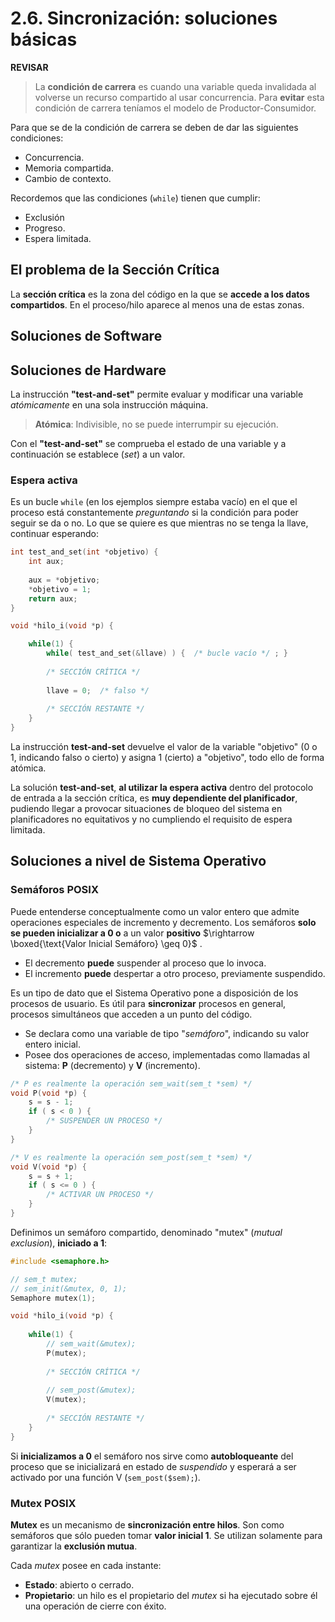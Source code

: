# 2.6. Sincronización: soluciones básicas

**REVISAR**

>La **condición de carrera** es cuando una variable queda invalidada al volverse un recurso compartido al usar concurrencia. Para **evitar** esta condición de carrera teníamos el modelo de Productor-Consumidor.

Para que se de la condición de carrera se deben de dar las siguientes condiciones:

* Concurrencia.
* Memoria compartida.
* Cambio de contexto.

Recordemos que las condiciones (`while`) tienen que cumplir:

* Exclusión
* Progreso.
* Espera limitada.

## El problema de la Sección Crítica
La **sección crítica** es la zona del código en la que se **accede a los datos compartidos**. En el proceso/hilo aparece al menos una de estas zonas.

## Soluciones de Software

## Soluciones de Hardware

La instrucción **"test-and-set"** permite evaluar y modificar una variable *atómicamente* en una sola instrucción máquina.

> **Atómica**: Indivisible, no se puede interrumpir su ejecución.

Con el **"test-and-set"**  se comprueba el estado de una variable y a continuación se establece (*set*) a un valor.

### Espera activa

Es un bucle `while` (en los ejemplos siempre estaba vacío) en el que el proceso está constantemente *preguntando* si la condición para poder seguir se da o no. Lo que se quiere es que mientras no se tenga la llave, continuar esperando:

```c
int test_and_set(int *objetivo) {
    int aux;
    
    aux = *objetivo;
    *objetivo = 1;
    return aux;
}

void *hilo_i(void *p) {

    while(1) {
        while( test_and_set(&llave) ) {  /* bucle vacío */ ; }
            
       	/* SECCIÓN CRÍTICA */
        
        llave = 0; 	/* falso */
        
        /* SECCIÓN RESTANTE */
    }
}
```

La instrucción **test-and-set** devuelve el valor de la variable "objetivo" (0 o 1, indicando falso o cierto) y asigna 1 (cierto) a "objetivo", todo ello de forma atómica.

La solución **test-and-set**, **al utilizar la espera activa** dentro del protocolo de entrada a la sección crítica, es **muy dependiente del planificador**, pudiendo llegar a provocar situaciones de bloqueo del sistema en planificadores no equitativos y no cumpliendo el requisito de espera limitada.

## Soluciones a nivel de Sistema Operativo

### Semáforos POSIX

Puede entenderse conceptualmente como un valor entero que admite operaciones  especiales de incremento y decremento. Los semáforos **solo se pueden inicializar a 0 o** a un valor **positivo** $\rightarrow \boxed{\text{Valor Inicial Semáforo} \geq 0}$ .

* El decremento **puede** suspender al proceso que lo invoca.
* El incremento **puede** despertar a otro proceso, previamente suspendido.

Es un tipo de dato que el Sistema Operativo pone a disposición de los procesos de usuario. Es útil para **sincronizar** procesos en general, procesos simultáneos que acceden a un punto del código.

* Se declara como una variable de tipo "*semáforo*", indicando su valor entero inicial.
* Posee dos operaciones de acceso, implementadas como llamadas al sistema: **P** (decremento) y **V** (incremento).

```c
/* P es realmente la operación sem_wait(sem_t *sem) */
void P(void *p) {
    s = s - 1;
    if ( s < 0 ) {
        /* SUSPENDER UN PROCESO */
    }
}

/* V es realmente la operación sem_post(sem_t *sem) */
void V(void *p) {
    s = s + 1;
    if ( s <= 0 ) {
        /* ACTIVAR UN PROCESO */
    }
}
```

Definimos un semáforo compartido, denominado "mutex" (*mutual exclusion*), **iniciado a 1**: 

```c
#include <semaphore.h>

// sem_t mutex;
// sem_init(&mutex, 0, 1);
Semaphore mutex(1);

void *hilo_i(void *p) {
    
    while(1) {
        // sem_wait(&mutex);
        P(mutex);
        
        /* SECCIÓN CRÍTICA */
        
        // sem_post(&mutex);
        V(mutex);
        
        /* SECCIÓN RESTANTE */
    }
}
```

Si **inicializamos a 0** el semáforo nos sirve como **autobloqueante** del proceso que se inicializará en estado de *suspendido* y  esperará a ser activado por una función V (`sem_post($sem);`).

### Mutex POSIX

**Mutex** es un mecanismo de **sincronización entre hilos**. Son como semáforos que sólo pueden tomar **valor inicial 1**. Se utilizan solamente para garantizar la **exclusión mutua**.

Cada *mutex* posee en cada instante:

* **Estado**: abierto o cerrado.
* **Propietario**: un hilo es el propietario del *mutex* si ha ejecutado sobre él una operación de cierre con éxito.

